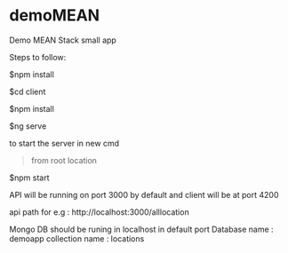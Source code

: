 # demoMEAN
Demo MEAN Stack small app


Steps to follow:

$npm install

$cd client

$npm install

$ng serve

to start the server in new cmd
> from root location

$npm start

API will be running on port 3000 by default
and client will be at port 4200

api path for e.g :  http://localhost:3000/alllocation


Mongo DB should be runing in localhost in default port
Database name : demoapp
collection name : locations
